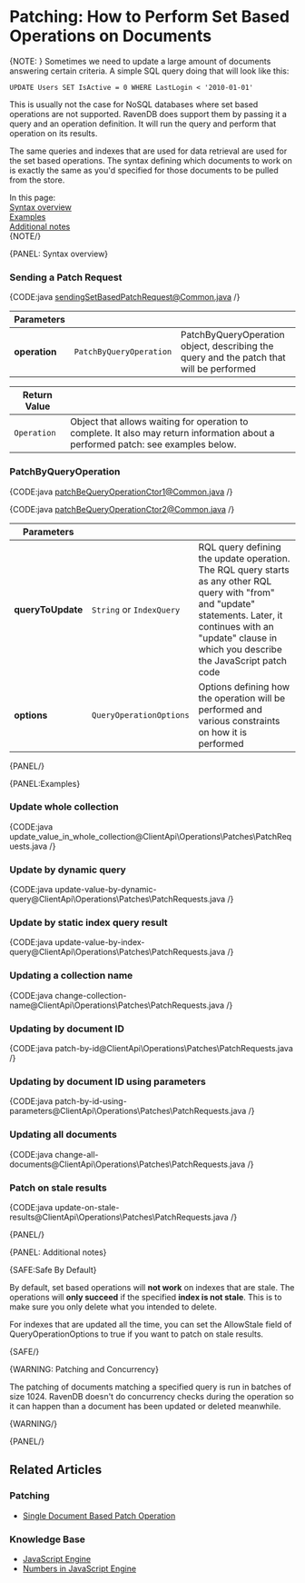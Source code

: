 # Patching: How to Perform Set Based Operations on Documents

{NOTE: }
Sometimes we need to update a large amount of documents answering certain criteria. A simple SQL query doing that will look like this:

`UPDATE Users SET IsActive = 0 WHERE LastLogin < '2010-01-01'`   

This is usually not the case for NoSQL databases where set based operations are not supported. RavenDB does support them by passing it a query and an operation definition. It will run the query and perform that operation on its results.

The same queries and indexes that are used for data retrieval are used for the set based operations. The syntax defining which documents to work on is exactly the same as you'd specified for those documents to be pulled from the store.

In this page:  
[Syntax overview](../../../client-api/operations/patching/set-based#syntax-overview)  
[Examples](../../../client-api/operations/patching/set-based#examples)  
[Additional notes](../../../client-api/operations/patching/set-based#additional-notes)  
{NOTE/}


{PANEL: Syntax overview}

### Sending a Patch Request

{CODE:java sendingSetBasedPatchRequest@Common.java /}

| Parameters | | |
| ------------- | ------------- | ----- |
| **operation** | `PatchByQueryOperation` | PatchByQueryOperation object, describing the query and the patch that will be performed |

| Return Value | |
| ------------- | ----- |
| `Operation` | Object that allows waiting for operation to complete. It also may return information about a performed patch: see examples below. |

### PatchByQueryOperation

{CODE:java patchBeQueryOperationCtor1@Common.java /}

{CODE:java patchBeQueryOperationCtor2@Common.java /}

| Parameters | | |
| ------------- | ------------- | ----- |
| **queryToUpdate** | `String` or `IndexQuery` | RQL query defining the update operation. The RQL query starts as any other RQL query with "from" and "update" statements. Later, it continues with an "update" clause in which you describe the JavaScript patch code
| **options** | `QueryOperationOptions` | Options defining how the operation will be performed and various constraints on how it is performed

{PANEL/}

{PANEL:Examples}

### Update whole collection
{CODE:java update_value_in_whole_collection@ClientApi\Operations\Patches\PatchRequests.java /}

### Update by dynamic query
{CODE:java update-value-by-dynamic-query@ClientApi\Operations\Patches\PatchRequests.java /}

### Update by static index query result
{CODE:java update-value-by-index-query@ClientApi\Operations\Patches\PatchRequests.java /}

### Updating a collection name
{CODE:java change-collection-name@ClientApi\Operations\Patches\PatchRequests.java /}

### Updating by document ID
{CODE:java patch-by-id@ClientApi\Operations\Patches\PatchRequests.java /}

### Updating by document ID using parameters
{CODE:java patch-by-id-using-parameters@ClientApi\Operations\Patches\PatchRequests.java /}

### Updating all documents
{CODE:java change-all-documents@ClientApi\Operations\Patches\PatchRequests.java /}

### Patch on stale results
{CODE:java update-on-stale-results@ClientApi\Operations\Patches\PatchRequests.java /}

{PANEL/}

{PANEL: Additional notes}

{SAFE:Safe By Default}

By default, set based operations will **not work** on indexes that are stale. The operations will **only succeed** if the specified **index is not stale**. This is to make sure you only delete what you intended to delete. 

For indexes that are updated all the time, you can set the AllowStale field of QueryOperationOptions to true if you want to patch on stale results. 

{SAFE/}

{WARNING: Patching and Concurrency} 

The patching of documents matching a specified query is run in batches of size 1024. RavenDB doesn't do concurrency checks during the operation so it can happen than a document has been updated or deleted meanwhile.

{WARNING/}

{PANEL/}

## Related Articles

### Patching

- [Single Document Based Patch Operation](../../../client-api/operations/patching/single-document)

### Knowledge Base

- [JavaScript Engine](../../../server/kb/javascript-engine)
- [Numbers in JavaScript Engine](../../../server/kb/numbers-in-ravendb#numbers-in-javascript-engine)
